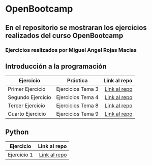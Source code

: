 # OpenBootcamp

## En el repositorio se mostraran los ejercicios realizados del curso OpenBootcamp
### Ejercicios realizados por Miguel Angel Rojas Macias

## Introducción a la programación
| Ejercicio | Práctica | Link al repo |
| ------------- |:-------------:| -----:|
|Primer Ejercicio|Ejercicios Tema 3|[Link al repo](https://github.com/MiguelARojas/OpenBootcamp/tree/main/IntroduccionJava/src/EjerciciosTema3)
|Segundo Ejercicio|Ejercicios Tema 4|[Link al repo](https://github.com/MiguelARojas/OpenBootcamp/tree/main/IntroduccionJava/src/EjerciciosTema4)
|Tercer Ejercicio|Ejercicios Tema 8|[Link al repo](https://github.com/MiguelARojas/OpenBootcamp/tree/main/IntroduccionJava/src/EjerciciosTema8)
|Cuarto Ejercicio|Ejercicios Tema 9|[Link al repo](https://github.com/MiguelARojas/OpenBootcamp/tree/main/IntroduccionJava/src/EjerciciosTema9)

## Python
| Ejercicio | Link al repo |
| ------------- | -----:|
|Ejercicio 1|[Link al repo](https://github.com/MiguelARojas/OpenBootcamp/tree/main/Python/Evidencias)
